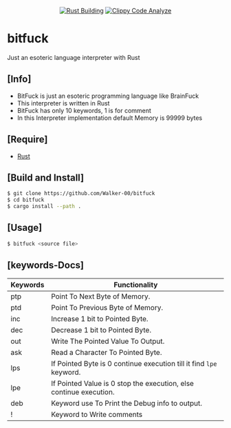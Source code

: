 <div align="center"> 

[![Rust Building](https://github.com/Walker-00/bitfuck/actions/workflows/rust.yml/badge.svg)](https://github.com/Walker-00/bitfuck/actions/workflows/rust.yml)
[![Clippy Code Analyze](https://github.com/Walker-00/bitfuck/actions/workflows/rust-clippy.yml/badge.svg)](https://github.com/Walker-00/bitfuck/actions/workflows/rust-clippy.yml)

</div>

# bitfuck
Just an esoteric language interpreter with Rust

## [Info]

- BitFuck is just an esoteric programming language like BrainFuck
- This interpreter is written in Rust
- BitFuck has only 10 keywords, 1 is for comment
- In this Interpreter implementation default Memory is 99999 bytes

## [Require]

- [Rust](https://rust-lang.org)

## [Build and Install]

```sh
$ git clone https://github.com/Walker-00/bitfuck
$ cd bitfuck
$ cargo install --path .
```

## [Usage]

```sh
$ bitfuck <source file> 
```

## [keywords-Docs]

| Keywords | Functionality                                                       |
|----------|---------------------------------------------------------------------|
| ptp      | Point To Next Byte of Memory.                                       |
| ptd      | Point To Previous Byte of Memory.                                   |
| inc      | Increase 1 bit to Pointed Byte.                                     |
| dec      | Decrease 1 bit to Pointed Byte.                                     |
| out      | Write The Pointed Value To Output.                                  |
| ask      | Read a Character To Pointed Byte.                                   |
| lps      | If Pointed Byte is 0 continue execution till it find `lpe` keyword. |
| lpe      | If Pointed Value is 0 stop the execution, else continue execution.  |
| deb      | Keyword use To Print the Debug info to output.                      |
| !        | Keyword to Write comments                                           |
